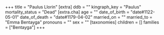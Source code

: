 +++
title = "Paulus Llorin"
[extra]
ddb = ""
kingraph_key = "Paulus"
mortality_status = "Dead"
[extra.cha]
age = ""
date_of_birth = "date#1122-05-01"
date_of_death = "date#1179-04-02"
married_on = ""
married_to = "Emma Bentayga"
pronouns = ""
sex = ""
[taxonomies]
children = []
families = ["Bentayga"]
+++

